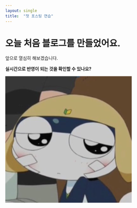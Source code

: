```yaml
---
layout: single
title:  "첫 포스팅 연습"
---
```


# 오늘 처음 블로그를 만들었어요.

앞으로 열심히 해보겠습니다.



**실시간으로 반영이 되는 것을 확인할 수 있나요?**

![타마마](../images/2022-03-25-first/타마마.jpg)
